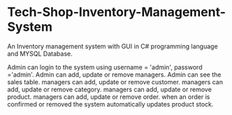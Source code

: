 # Tech-Shop-Inventory-Management-System
An Inventory management system with GUI in C# programming language and MYSQL Database.

Admin can login to the system using username = 'admin', password ='admin'.
Admin can add, update or remove managers.
Admin can see the sales table.
managers can add, update or remove customer.
managers can add, update or remove category.
managers can add, update or remove product.
managers can add, update or remove order.
when an order is confirmed or removed the system automatically updates product stock.
